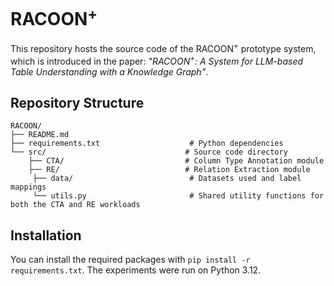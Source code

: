 # RACOON<sup>+</sup>

This repository hosts the source code of the RACOON<sup>+</sup> prototype system, which is introduced in the paper: *"RACOON<sup>+</sup>: A System for LLM-based Table Understanding with a Knowledge Graph"*.

## Repository Structure

```
RACOON/
├── README.md                           
├── requirements.txt                    # Python dependencies
└── src/                               # Source code directory
    ├── CTA/                           # Column Type Annotation module
    ├── RE/                            # Relation Extraction module
     ├── data/                          # Datasets used and label mappings
     └── utils.py                       # Shared utility functions for both the CTA and RE workloads
```

## Installation

You can install the required packages with `pip install -r requirements.txt`. The experiments were run on Python 3.12.